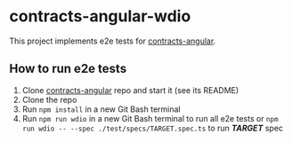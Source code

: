 # contracts-angular-wdio

This project implements e2e tests for [contracts-angular](https://github.com/antonborisoff/contracts-angular).

## How to run e2e tests

1. Clone [contracts-angular](https://github.com/antonborisoff/contracts-angular) repo and start it (see its README)
2. Clone the repo
3. Run `npm install` in a new Git Bash terminal
4. Run `npm run wdio` in a new Git Bash terminal to run all e2e tests or `npm run wdio -- --spec ./test/specs/TARGET.spec.ts` to run ***TARGET*** spec
